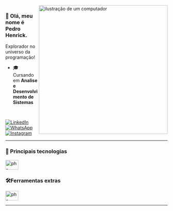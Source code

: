 <img src="https://raw.githubusercontent.com/MicaelliMedeiros/micaellimedeiros/master/image/computer-illustration.png" alt="ilustração de um computador" min-width="400px" max-width="400px" width="400px" align="right">

### 👋 Olá, meu nome é Pedro Henrick.
<p>Explorador no universo da programação!</p>

- 🎓 Cursando em **Analise e Desenvolvimento de Sistemas**

<br>
<p align="left">
  <a href="https://www.linkedin.com/in/pedro-henrickzx/" title="LinkedIn">
  <img src="https://img.shields.io/badge/-Linkedin-0e76a8?style=flat-square&logo=Linkedin&logoColor=white&link=/" alt="LinkedIn"/></a>

  <a href="mailto:pedrohenricklg@gmail.com" title="Gmail">
  <img src="https://img.shields.io/badge/-gmail-f00?style=flat-square&labelColor=f00&logo=gmail&logoColor=white&link=" alt="WhatsApp"/></a>
  <a href="https://www.instagram.com/pedrohenricklg/" title="Instagram">
    <img src="https://img.shields.io/badge/-Instagram-DF0174?style=flat-square&labelColor=DF0174&logo=instagram&logoColor=white&link=" alt="Instagram"/>
  </a>
</p>

<hr>


### 🚀 Principais tecnologias
  
<div style="display: inline_block">
  <img align="center" alt="ph-Python" height="30" width="40" src="https://cdn.jsdelivr.net/gh/devicons/devicon/icons/python/python-original.svg">


### 🛠️Ferramentas extras

<div>
  <img align="center" alt="ph-Csharp" height="30" width="40" src="https://cdn.jsdelivr.net/gh/devicons/devicon/icons/vscode/vscode-original.svg">

<hr>

